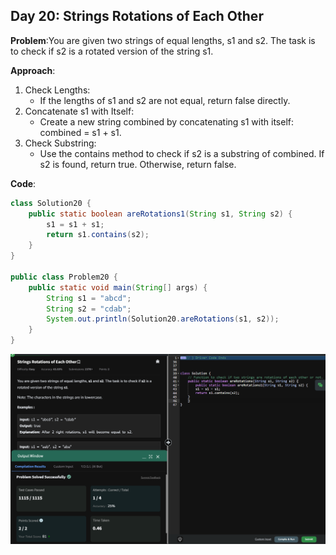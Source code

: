 ## Day 20: Strings Rotations of Each Other

**Problem**:You are given two strings of equal lengths, s1 and s2. The task is to check if s2 is a rotated version of the string s1.

**Approach**: 
1. Check Lengths:
    - If the lengths of s1 and s2 are not equal, return false directly.
2. Concatenate s1 with Itself:
    - Create a new string combined by concatenating s1 with itself: combined = s1 + s1.
3. Check Substring:
    - Use the contains method to check if s2 is a substring of combined. If s2 is found, return true. Otherwise, return false.

**Code**:
```java
class Solution20 {
    public static boolean areRotations1(String s1, String s2) {
        s1 = s1 + s1;
        return s1.contains(s2);
    }
}

public class Problem20 {
    public static void main(String[] args) {
        String s1 = "abcd";
        String s2 = "cdab";
        System.out.println(Solution20.areRotations(s1, s2));
    }
}
```
![Day 20 Output](./Day20-Screenshot.png)

